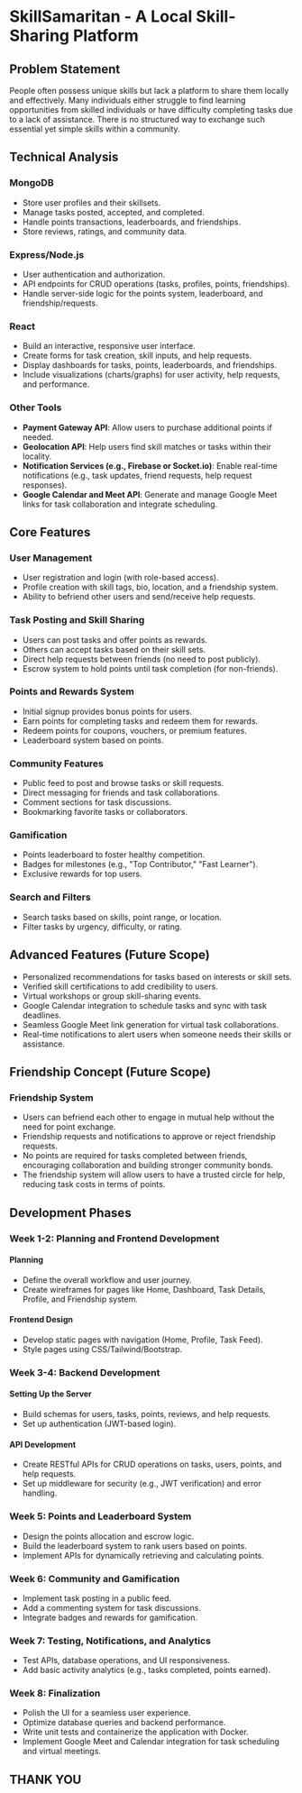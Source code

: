 # SkillSamaritan - A Local Skill-Sharing Platform

## Problem Statement
People often possess unique skills but lack a platform to share them locally and effectively. Many individuals either struggle to find learning opportunities from skilled individuals or have difficulty completing tasks due to a lack of assistance. There is no structured way to exchange such essential yet simple skills within a community.

## Technical Analysis
### MongoDB
- Store user profiles and their skillsets.
- Manage tasks posted, accepted, and completed.
- Handle points transactions, leaderboards, and friendships.
- Store reviews, ratings, and community data.

### Express/Node.js
- User authentication and authorization.
- API endpoints for CRUD operations (tasks, profiles, points, friendships).
- Handle server-side logic for the points system, leaderboard, and friendship/requests.

### React
- Build an interactive, responsive user interface.
- Create forms for task creation, skill inputs, and help requests.
- Display dashboards for tasks, points, leaderboards, and friendships.
- Include visualizations (charts/graphs) for user activity, help requests, and performance.

### Other Tools
- **Payment Gateway API**: Allow users to purchase additional points if needed.
- **Geolocation API**: Help users find skill matches or tasks within their locality.
- **Notification Services (e.g., Firebase or Socket.io)**: Enable real-time notifications (e.g., task updates, friend requests, help request responses).
- **Google Calendar and Meet API**: Generate and manage Google Meet links for task collaboration and integrate scheduling.

## Core Features
### User Management
- User registration and login (with role-based access).
- Profile creation with skill tags, bio, location, and a friendship system.
- Ability to befriend other users and send/receive help requests.

### Task Posting and Skill Sharing
- Users can post tasks and offer points as rewards.
- Others can accept tasks based on their skill sets.
- Direct help requests between friends (no need to post publicly).
- Escrow system to hold points until task completion (for non-friends).

### Points and Rewards System
- Initial signup provides bonus points for users.
- Earn points for completing tasks and redeem them for rewards.
- Redeem points for coupons, vouchers, or premium features.
- Leaderboard system based on points.

### Community Features
- Public feed to post and browse tasks or skill requests.
- Direct messaging for friends and task collaborations.
- Comment sections for task discussions.
- Bookmarking favorite tasks or collaborators.

### Gamification
- Points leaderboard to foster healthy competition.
- Badges for milestones (e.g., "Top Contributor," "Fast Learner").
- Exclusive rewards for top users.

### Search and Filters
- Search tasks based on skills, point range, or location.
- Filter tasks by urgency, difficulty, or rating.

## Advanced Features (Future Scope)
- Personalized recommendations for tasks based on interests or skill sets.
- Verified skill certifications to add credibility to users.
- Virtual workshops or group skill-sharing events.
- Google Calendar integration to schedule tasks and sync with task deadlines.
- Seamless Google Meet link generation for virtual task collaborations.
- Real-time notifications to alert users when someone needs their skills or assistance.

## Friendship Concept (Future Scope)
### Friendship System
- Users can befriend each other to engage in mutual help without the need for point exchange.
- Friendship requests and notifications to approve or reject friendship requests.
- No points are required for tasks completed between friends, encouraging collaboration and building stronger community bonds.
- The friendship system will allow users to have a trusted circle for help, reducing task costs in terms of points.

## Development Phases
### Week 1-2: Planning and Frontend Development
#### Planning
- Define the overall workflow and user journey.
- Create wireframes for pages like Home, Dashboard, Task Details, Profile, and Friendship system.

#### Frontend Design
- Develop static pages with navigation (Home, Profile, Task Feed).
- Style pages using CSS/Tailwind/Bootstrap.

### Week 3-4: Backend Development
#### Setting Up the Server
- Build schemas for users, tasks, points, reviews, and help requests.
- Set up authentication (JWT-based login).

#### API Development
- Create RESTful APIs for CRUD operations on tasks, users, points, and help requests.
- Set up middleware for security (e.g., JWT verification) and error handling.

### Week 5: Points and Leaderboard System
- Design the points allocation and escrow logic.
- Build the leaderboard system to rank users based on points.
- Implement APIs for dynamically retrieving and calculating points.

### Week 6: Community and Gamification
- Implement task posting in a public feed.
- Add a commenting system for task discussions.
- Integrate badges and rewards for gamification.

### Week 7: Testing, Notifications, and Analytics
- Test APIs, database operations, and UI responsiveness.
- Add basic activity analytics (e.g., tasks completed, points earned).

### Week 8: Finalization
- Polish the UI for a seamless user experience.
- Optimize database queries and backend performance.
- Write unit tests and containerize the application with Docker.
- Implement Google Meet and Calendar integration for task scheduling and virtual meetings.

## THANK YOU


